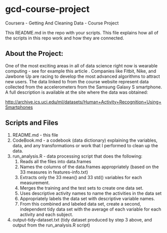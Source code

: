 # gcd-course-project
Coursera - Getting And Cleaning Data - Course Project

This README.md in the repo with your scripts. This file explains how all of the scripts in this repo work and how they are connected.  

## About the Project:
One of the most exciting areas in all of data science right now is wearable computing - see for example this article . Companies like Fitbit, Nike, and Jawbone Up are racing to develop the most advanced algorithms to attract new users. The data linked to from the course website represent data collected from the accelerometers from the Samsung Galaxy S smartphone. A full description is available at the site where the data was obtained: 

http://archive.ics.uci.edu/ml/datasets/Human+Activity+Recognition+Using+Smartphones 

## Scripts and Files

1. README.md - this file  
2. CodeBook.md - a codebook (data dictionary) explaining the variables, data, and any transformations or work that I performed to clean up the data.  
3. run_analysis.R - data processing script that does the following:  
    1. Reads all the files into data.frames
    2. Names the columns of the data.frames appropriately (based on the 33 measures in features-info.txt)
    3. Extracts only the 33 mean() and 33 std() variables for each measurement.   
    4. Merges the training and the test sets to create one data set.    
    5. Uses descriptive activity names to name the activities in the data set  
    6. Appropriately labels the data set with descriptive variable names.   
    7. From this combined and labeled data set, create a second, independent tidy data set with the average of each variable for each activity and each subject.  
4. output-tidy-dataset.txt (tidy dataset produced by step 3 above, and output from the run_analysis.R script)  
